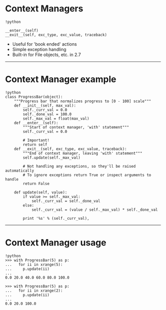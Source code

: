 # Context Managers

    !python

    __enter__(self)
    __exit__(self, exc_type, exc_value, traceback)

- Useful for 'book ended' actions
- Simple exception handling
- Built-in for File objects, etc. in 2.7

--------------------------------------------------

# Context Manager example

    !python
    class ProgressBar(object):
        """Progress bar that normalizes progress to [0 - 100] scale"""
        def __init__(self, max_val):
            self._curr_val = 0.0
            self._done_val = 100.0
            self._max_val = float(max_val)
        def __enter__(self):
            """Start of context manager, 'with' statement"""
            self._curr_val = 0.0

            # Important!
            return self
        def __exit__(self, exc_type, exc_value, traceback):
            """End of context manager, leaving 'with' statement"""
            self.update(self._max_val)

            # Not handling any exceptions, so they'll be raised automatically
            # To ignore exceptions return True or inspect arguments to handle
            return False

        def update(self, value):
            if value >= self._max_val:
                self._curr_val = self._done_val
            else:
                self._curr_val = (value / self._max_val) * self._done_val

            print '%s' % (self._curr_val),

--------------------------------------------------

# Context Manager usage

    !python
    >>> with ProgressBar(5) as p:
    ...   for ii in xrange(5):
    ...     p.update(ii)
    ...
    0.0 20.0 40.0 60.0 80.0 100.0

    >>> with ProgressBar(5) as p:
    ...   for ii in xrange(2):
    ...     p.update(ii)
    ...
    0.0 20.0 100.0
